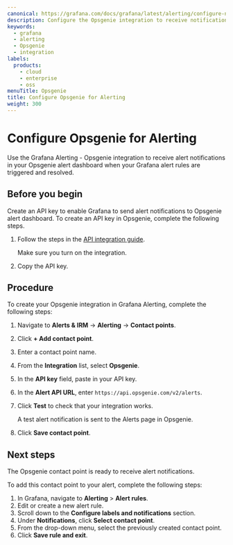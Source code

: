 ```yaml
---
canonical: https://grafana.com/docs/grafana/latest/alerting/configure-notifications/manage-contact-points/integrations/configure-opsgenie/
description: Configure the Opsgenie integration to receive notifications when your alerts are firing
keywords:
  - grafana
  - alerting
  - Opsgenie
  - integration
labels:
  products:
    - cloud
    - enterprise
    - oss
menuTitle: Opsgenie
title: Configure Opsgenie for Alerting
weight: 300
---
```


# Configure Opsgenie for Alerting

Use the Grafana Alerting - Opsgenie integration to receive alert notifications in your Opsgenie alert dashboard when your Grafana alert rules are triggered and resolved.

## Before you begin

Create an API key to enable Grafana to send alert notifications to Opsgenie alert dashboard.
To create an API key in Opsgenie, complete the following steps.

1. Follow the steps in the [API integration guide](https://support.atlassian.com/opsgenie/docs/create-a-default-api-integration/).

    Make sure you turn on the integration.

1. Copy the API key.

## Procedure
To create your Opsgenie integration in Grafana Alerting, complete the following steps:

1. Navigate to **Alerts & IRM** -> **Alerting** -> **Contact points**.
2. Click **+ Add contact point**.
3. Enter a contact point name.
4. From the **Integration** list, select **Opsgenie**.
5. In the **API key** field, paste in your API key.
6. In the **Alert API URL**, enter `https://api.opsgenie.com/v2/alerts`.
7. Click **Test** to check that your integration works. 

    A test alert notification is sent to the Alerts page in Opsgenie.

8. Click **Save contact point**.

## Next steps

The Opsgenie contact point is ready to receive alert notifications.

To add this contact point to your alert, complete the following steps:

1. In Grafana, navigate to **Alerting** > **Alert rules**.
2. Edit or create a new alert rule.
3. Scroll down to the **Configure labels and notifications** section.
4. Under **Notifications**, click **Select contact point**.
5. From the drop-down menu, select the previously created contact point.
6. Click **Save rule and exit**.